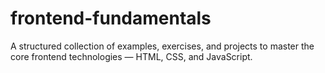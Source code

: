 # frontend-fundamentals
A structured collection of examples, exercises, and projects to master the core frontend technologies — HTML, CSS, and JavaScript.
